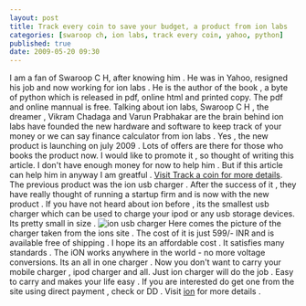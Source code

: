 ```yaml
---
layout: post
title: Track every coin to save your budget, a product from ion labs
categories: [swaroop ch, ion labs, track every coin, yahoo, python]
published: true
date: 2009-05-20 09:30
---
```

I am a fan of Swaroop C H, after knowing him . He was in Yahoo, resigned his job and now working for ion labs . He is the author of the book , a byte of python which is released in pdf, online html and printed copy. The pdf and online mannual is free.  Talking about ion labs, Swaroop C H , the dreamer , Vikram Chadaga and Varun Prabhakar are the brain behind ion labs have founded the new hardware and software to keep track of your money or we can say finance calculator from ion labs . Yes , the new product is launching on july 2009 . Lots of offers are there for those who books the product now. I would like to promote it , so thought of writing this article. I don't have enough money for now to help him . But if this article can help him in anyway I am greatful . [Visit Track a coin for more details](http://www.trackeverycoin.com/ "Track every coin to save your budget").  The previous product was the ion usb charger . After the success of it , they have really thought of running a startup firm and is now with the new product . If you have not heard about ion before , its the smallest usb charger which can be used to charge your ipod or any usb storage devices. Its pretty small in size .  ![ion usb charger](http://farm3.static.flickr.com/2423/3551926824_0f7ec0dbf3.jpg?v=0 "ion usb charger") Here comes the picture of the charger taken from the ions site . The cost of it is just 599/- INR and is available free of shipping . I hope its an affordable cost . It satisfies many standards . The iON works anywhere in the world - no more voltage conversions. Its an all in one charger . Now you don't want to carry your mobile charger , ipod charger and all. Just ion charger will do the job . Easy to carry and makes your life easy . If you are interested do get one from the site using direct payment , check or DD . Visit [ion](http://ion.co.in/ "ion the usb charger") for more details .     

